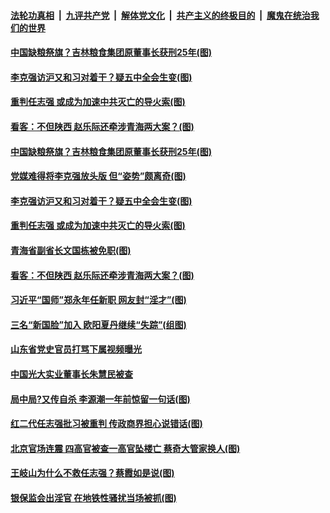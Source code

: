 ####  [法轮功真相](../../../../basic/blob/master/README.md?t=09270403) &nbsp;|&nbsp; [九评共产党](../../../../9ping.md/blob/master/README.md?t=09270403) &nbsp;|&nbsp; [解体党文化](../../../../jtdwh.md/blob/master/README.md?t=09270403)  &nbsp;|&nbsp; [共产主义的终极目的](../../../../gczydzjmd.md/blob/master/README.md?t=09270403) &nbsp;|&nbsp; [魔鬼在统治我们的世界](../../../../mgztzwmdsj.md/blob/master/README.md?t=09270403) 

#### [中国缺粮祭旗？吉林粮食集团原董事长获刑25年(图)](../pages/p2/947364.md?t=09270403) 

#### [李克强访沪又和习对着干？疑五中全会生变(图)](../pages/p2/947263.md?t=09270403) 



#### [重判任志强 或成为加速中共灭亡的导火索(图)](../pages/p2/947213.md?t=09270403) 

#### [看客：不但陕西 赵乐际还牵涉青海两大案？(图)](../pages/p2/947143.md?t=09270403) 


#### [中国缺粮祭旗？吉林粮食集团原董事长获刑25年(图)](../pages/p2/947364.md?t=09270403) 

#### [党媒难得将李克强放头版 但“姿势”颇离奇(图)](../pages/p2/947276.md?t=09270403) 

#### [李克强访沪又和习对着干？疑五中全会生变(图)](../pages/p2/947263.md?t=09270403) 



#### [重判任志强 或成为加速中共灭亡的导火索(图)](../pages/p2/947213.md?t=09270403) 

#### [青海省副省长文国栋被免职(图)](../pages/p2/947241.md?t=09270403) 

#### [看客：不但陕西 赵乐际还牵涉青海两大案？(图)](../pages/p2/947143.md?t=09270403) 

#### [习近平“国师”郑永年任新职 网友封“淫才”(图)](../pages/p2/947131.md?t=09270403) 

#### [三名“新国脸”加入 欧阳夏丹继续“失踪”(组图)](../pages/p2/947157.md?t=09270403) 


#### [山东省党史官员打骂下属视频曝光](../pages/p2/947150.md?t=09270403) 

#### [中国光大实业董事长朱慧民被查](../pages/p2/947135.md?t=09270403) 


#### [局中局?又传自杀 李源潮一年前惊留一句话(图)](../pages/p2/947039.md?t=09270403) 

#### [红二代任志强批习被重判 传政商界担心说错话(图)](../pages/p2/947096.md?t=09270403) 

#### [北京官场连震 四高官被查一高官坠楼亡 蔡奇大管家换人(图)](../pages/p2/947091.md?t=09270403) 

#### [王岐山为什么不救任志强？蔡霞如是说(图)](../pages/p2/947082.md?t=09270403) 

#### [银保监会出淫官 在地铁性骚扰当场被抓(图)](../pages/p2/947020.md?t=09270403) 

